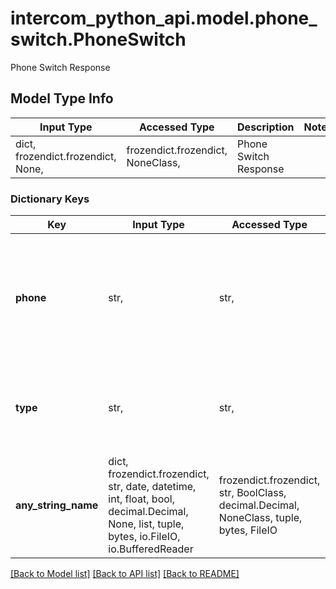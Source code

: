 # intercom_python_api.model.phone_switch.PhoneSwitch

Phone Switch Response

## Model Type Info
Input Type | Accessed Type | Description | Notes
------------ | ------------- | ------------- | -------------
dict, frozendict.frozendict, None,  | frozendict.frozendict, NoneClass,  | Phone Switch Response | 

### Dictionary Keys
Key | Input Type | Accessed Type | Description | Notes
------------ | ------------- | ------------- | ------------- | -------------
**phone** | str,  | str,  | Phone number in E.164 format, that has received the SMS to continue the conversation in the Messenger. | [optional] 
**type** | str,  | str,  |  | [optional] must be one of ["phone_call_redirect", ] if omitted the server will use the default value of "phone_call_redirect"
**any_string_name** | dict, frozendict.frozendict, str, date, datetime, int, float, bool, decimal.Decimal, None, list, tuple, bytes, io.FileIO, io.BufferedReader | frozendict.frozendict, str, BoolClass, decimal.Decimal, NoneClass, tuple, bytes, FileIO | any string name can be used but the value must be the correct type | [optional]

[[Back to Model list]](../../README.md#documentation-for-models) [[Back to API list]](../../README.md#documentation-for-api-endpoints) [[Back to README]](../../README.md)

